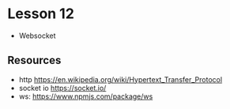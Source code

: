 # Lesson 12

- Websocket

## Resources
- http https://en.wikipedia.org/wiki/Hypertext_Transfer_Protocol
- socket io https://socket.io/
- ws: https://www.npmjs.com/package/ws
